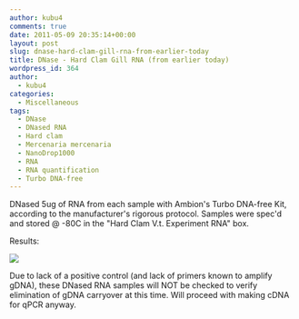 ```yaml
---
author: kubu4
comments: true
date: 2011-05-09 20:35:14+00:00
layout: post
slug: dnase-hard-clam-gill-rna-from-earlier-today
title: DNase - Hard Clam Gill RNA (from earlier today)
wordpress_id: 364
author:
  - kubu4
categories:
  - Miscellaneous
tags:
  - DNase
  - DNased RNA
  - Hard clam
  - Mercenaria mercenaria
  - NanoDrop1000
  - RNA
  - RNA quantification
  - Turbo DNA-free
---
```


DNased 5ug of RNA from each sample with Ambion's Turbo DNA-free Kit, according to the manufacturer's rigorous protocol. Samples were spec'd and stored @ -80C in the "Hard Clam V.t. Experiment RNA" box.

Results:

![](http://eagle.fish.washington.edu/Arabidopsis/RNA%20Spec%20Readings/20110511%20DNased%20Hard%20Clam%20Gill%20RNA%20ODs.jpg)

Due to lack of a positive control (and lack of primers known to amplify gDNA), these DNased RNA samples will NOT be checked to verify elimination of gDNA carryover at this time. Will proceed with making cDNA for qPCR anyway.
